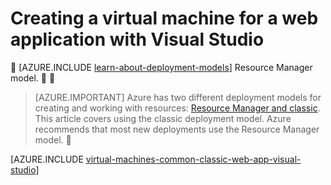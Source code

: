 <properties
	pageTitle="Create a virtual machine for a web application | Microsoft Azure"
	description="Creating a VM for a web project using Visual Studio and Linux."
	services="virtual-machines-linux"
	documentationCenter=""
	authors="TomArcher"
	manager="douge"
	editor=""
	tags="azure-service-management"/>

<tags
	ms.service="virtual-machines-linux"
	ms.date="06/01/2016"
	wacn.date=""/>

# Creating a virtual machine for a web application with Visual Studio


[AZURE.INCLUDE [learn-about-deployment-models](../includes/learn-about-deployment-models-classic-include.md)] Resource Manager model.


> [AZURE.IMPORTANT] Azure has two different deployment models for creating and working with resources:  [Resource Manager and classic](/documentation/articles/resource-manager-deployment-model/).  This article covers using the classic deployment model. Azure recommends that most new deployments use the Resource Manager model.


[AZURE.INCLUDE [virtual-machines-common-classic-web-app-visual-studio](../includes/virtual-machines-common-classic-web-app-visual-studio.md)]
